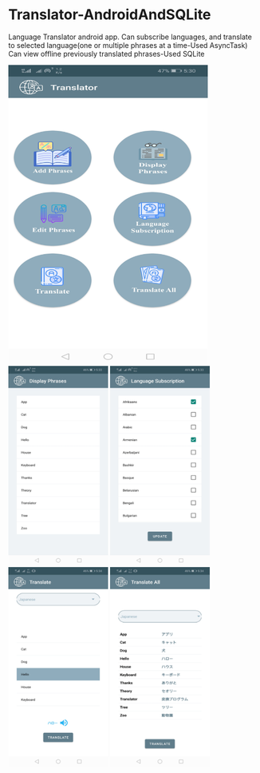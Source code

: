 # Translator-AndroidAndSQLite
Language Translator android app. Can subscribe languages, and translate to selected language(one or multiple phrases at a time-Used AsyncTask) Can view offline previously translated phrases-Used SQLite


<img src="https://github.com/Venoli/Translator-AndroidAndSQLite/blob/master/Screenshot1.jpg" width="400" height="600" />
<img src="https://github.com/Venoli/Translator-AndroidAndSQLite/blob/master/Screenshot2.jpg" width="200" height="400" />
<img src="https://github.com/Venoli/Translator-AndroidAndSQLite/blob/master/Screenshot3.jpg" width="200" height="400" />
<img src="https://github.com/Venoli/Translator-AndroidAndSQLite/blob/master/Screenshot4.jpg" width="200" height="400" />
<img src="https://github.com/Venoli/Translator-AndroidAndSQLite/blob/master/Screenshot5.jpg" width="200" height="400" />
